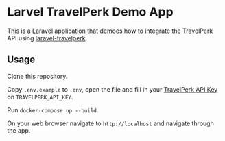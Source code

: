 # Larvel TravelPerk Demo App

This is a [Laravel](https://laravel.com/) application that demoes how to integrate the TravelPerk API using [laravel-travelperk](https://github.com/namelivia/laravel-travelperk).

## Usage
Clone this repository.

Copy `.env.example` to `.env`, open the file and fill in your [TravelPerk API Key](https://developers.travelperk.com/reference#authentication) on `TRAVELPERK_API_KEY`.

Run `docker-compose up --build`.

On your web browser navigate to `http://localhost` and navigate through the app.

